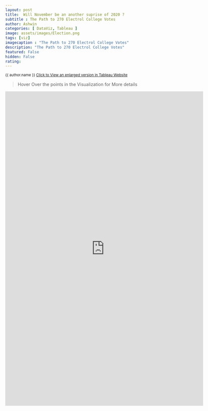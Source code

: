 ```yaml
---
layout: post
title:  Will November be an another suprise of 2020 ?
subtitle : The Path to 270 Electrol College Votes
author: Ashwin
categories: [ DataViz, Tableau ]
image: assets/images/Election.png
tags: [viz]
imagecaption : "The Path to 270 Electrol College Votes"
description: "The Path to 270 Electrol College Votes"
featured: False
hidden: False
rating:
---
```


<small class="ml-3"> {{ author.name }} <span><a target="_blank" href="https://public.tableau.com/views/WillNovemberbeananothersupriseof2020/Dashboard1?:language=en-GB&:display_count=y&:origin=viz_share_link&:showVizHome=no" class="btn btn-outline-success btn-sm btn-round ml-1">Click to View an enlarged version in Tableau Website </a></span> </small>


> Hover Over the points in the Visualization for More details

<iframe seamless frameborder="0" src="https://public.tableau.com/views/WillNovemberbeananothersupriseof2020/Dashboard1?:language=en-GB&:display_count=y&:origin=viz_share_link&:showVizHome=no" width = '125%' height = '1000'></iframe>